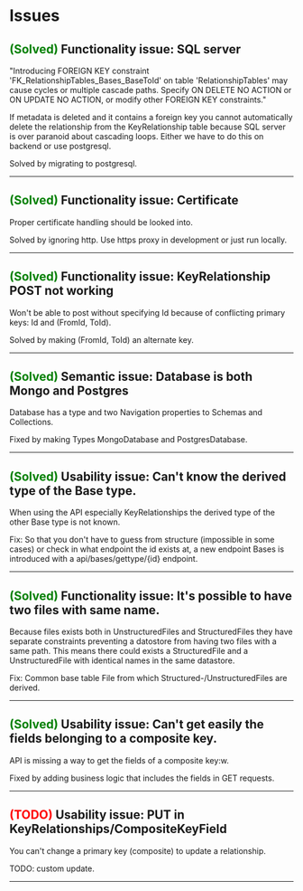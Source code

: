 Issues
=======

## <span style="color:green">(Solved)</span> Functionality issue: SQL server 
"Introducing FOREIGN KEY constraint 'FK_RelationshipTables_Bases_BaseToId' on table 
'RelationshipTables' may cause cycles or multiple cascade paths. Specify ON DELETE NO 
ACTION or ON UPDATE NO ACTION, or modify other FOREIGN KEY constraints."

If metadata is deleted and it contains a foreign key you cannot automatically
delete the relationship from the KeyRelationship table because SQL server is 
over paranoid about cascading loops. Either we have to do this on backend or use postgresql.

Solved by migrating to postgresql.

---

## <span style="color:green">(Solved)</span> Functionality issue: Certificate

Proper certificate handling should be looked into.

Solved by ignoring http. Use https proxy in development or just run locally.

---

## <span style="color:green">(Solved)</span> Functionality issue: KeyRelationship POST not working

Won't be able to post without specifying Id because of conflicting primary keys:
Id and (FromId, ToId).

Solved by making (FromId, ToId) an alternate key.

---

## <span style="color:green">(Solved)</span> Semantic issue: Database is both Mongo and Postgres

Database has a type and two Navigation properties to Schemas and Collections.

Fixed by making Types MongoDatabase and PostgresDatabase.

---

## <span style="color:green">(Solved)</span> Usability issue: Can't know the derived type of the Base type.

When using the API especially KeyRelationships the derived type of the other Base type is not known.

Fix: So that you don't have to guess from structure (impossible in some cases) or check in what endpoint
the id exists at, a new endpoint Bases is introduced with a api/bases/gettype/{id} endpoint.

---

## <span style="color:green">(Solved)</span> Functionality issue: It's possible to have two files with same name.

Because files exists both in UnstructuredFiles and StructuredFiles they have separate constraints preventing
a datostore from having two files with a same path. This means there could exists a StructuredFile
and a UnstructuredFile with identical names in the same datastore.

Fix: Common base table File from which Structured-/UnstructuredFiles are derived.

---

## <span style="color:green">(Solved)</span> Usability issue: Can't get easily the fields belonging to a composite key.

API is missing a way to get the fields of a composite key:w.

Fixed by adding business logic that includes the fields in GET requests.
 
---

## <span style="color:red">(TODO)</span> Usability issue: PUT in KeyRelationships/CompositeKeyField

You can't change a primary key (composite) to update a relationship.

TODO: custom update.

---